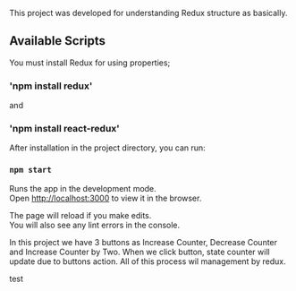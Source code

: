 This project was developed for understanding Redux structure as basically.

## Available Scripts


You must install Redux for using properties;

### 'npm install redux'

and

### 'npm install react-redux'

After installation in the project directory, you can run:

### `npm start`

Runs the app in the development mode.<br />
Open [http://localhost:3000](http://localhost:3000) to view it in the browser.

The page will reload if you make edits.<br />
You will also see any lint errors in the console.


In this project we have 3 buttons as Increase Counter, Decrease Counter and Increase Counter by Two. When we click button, state counter will update due to buttons action. All of this process wil management by redux.



test